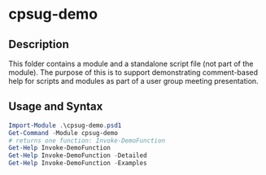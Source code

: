 # cpsug-demo

## Description

This folder contains a module and a standalone script file (not part of the module).
The purpose of this is to support demonstrating comment-based help for scripts and modules
as part of a user group meeting presentation.

## Usage and Syntax

```powershell
Import-Module .\cpsug-demo.psd1
Get-Command -Module cpsug-demo
# returns one function: Invoke-DemoFunction
Get-Help Invoke-DemoFunction
Get-Help Invoke-DemoFunction -Detailed
Get-Help Invoke-DemoFunction -Examples
```
